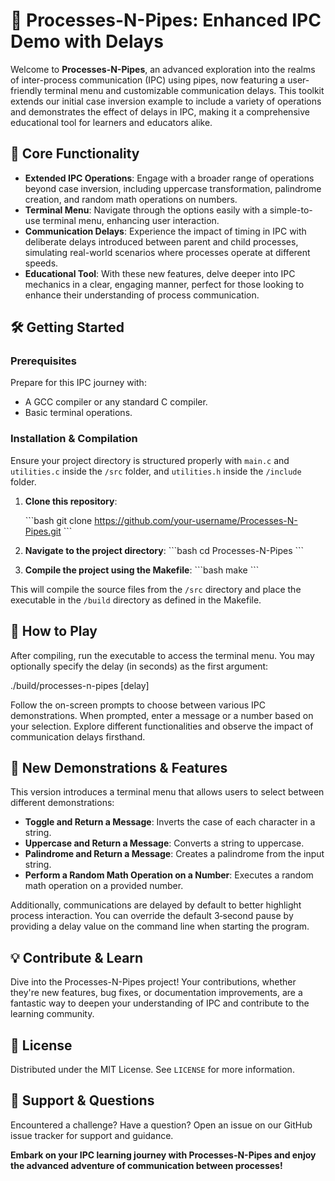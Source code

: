 # 🔄 Processes-N-Pipes: Enhanced IPC Demo with Delays

Welcome to **Processes-N-Pipes**, an advanced exploration into the realms of inter-process communication (IPC) using pipes, now featuring a user-friendly terminal menu and customizable communication delays. This toolkit extends our initial case inversion example to include a variety of operations and demonstrates the effect of delays in IPC, making it a comprehensive educational tool for learners and educators alike.

## 🎯 Core Functionality

- **Extended IPC Operations**: Engage with a broader range of operations beyond case inversion, including uppercase transformation, palindrome creation, and random math operations on numbers.
- **Terminal Menu**: Navigate through the options easily with a simple-to-use terminal menu, enhancing user interaction.
- **Communication Delays**: Experience the impact of timing in IPC with deliberate delays introduced between parent and child processes, simulating real-world scenarios where processes operate at different speeds.
- **Educational Tool**: With these new features, delve deeper into IPC mechanics in a clear, engaging manner, perfect for those looking to enhance their understanding of process communication.

## 🛠 Getting Started

### Prerequisites

Prepare for this IPC journey with:

- A GCC compiler or any standard C compiler.
- Basic terminal operations.

### Installation & Compilation

Ensure your project directory is structured properly with `main.c` and `utilities.c` inside the `/src` folder, and `utilities.h` inside the `/include` folder.

1. **Clone this repository**:

    \`\`\`bash
    git clone https://github.com/your-username/Processes-N-Pipes.git
    \`\`\`

2. **Navigate to the project directory**:
    \`\`\`bash
    cd Processes-N-Pipes
    \`\`\`

3. **Compile the project using the Makefile**:
    \`\`\`bash
    make
    \`\`\`

This will compile the source files from the `/src` directory and place the executable in the `/build` directory as defined in the Makefile.

## 📘 How to Play

After compiling, run the executable to access the terminal menu. You may optionally specify the delay (in seconds) as the first argument:

./build/processes-n-pipes [delay]


Follow the on-screen prompts to choose between various IPC demonstrations. When prompted, enter a message or a number based on your selection. Explore different functionalities and observe the impact of communication delays firsthand.

## 🌟 New Demonstrations & Features

This version introduces a terminal menu that allows users to select between different demonstrations:

- **Toggle and Return a Message**: Inverts the case of each character in a string.
- **Uppercase and Return a Message**: Converts a string to uppercase.
- **Palindrome and Return a Message**: Creates a palindrome from the input string.
- **Perform a Random Math Operation on a Number**: Executes a random math operation on a provided number.

Additionally, communications are delayed by default to better highlight process interaction. You can override the default 3‑second pause by providing a delay value on the command line when starting the program.

## 💡 Contribute & Learn

Dive into the Processes-N-Pipes project! Your contributions, whether they're new features, bug fixes, or documentation improvements, are a fantastic way to deepen your understanding of IPC and contribute to the learning community.

## 📜 License

Distributed under the MIT License. See `LICENSE` for more information.

## 🤝 Support & Questions

Encountered a challenge? Have a question? Open an issue on our GitHub issue tracker for support and guidance.

**Embark on your IPC learning journey with Processes-N-Pipes and enjoy the advanced adventure of communication between processes!**
